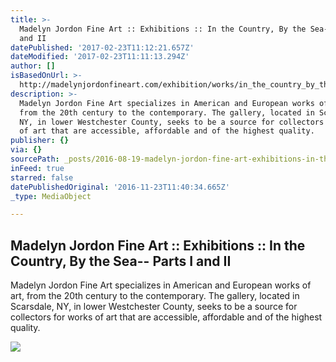 ```yaml
---
title: >-
  Madelyn Jordon Fine Art :: Exhibitions :: In the Country, By the Sea-- Parts I
  and II
datePublished: '2017-02-23T11:12:21.657Z'
dateModified: '2017-02-23T11:11:13.294Z'
author: []
isBasedOnUrl: >-
  http://madelynjordonfineart.com/exhibition/works/in_the_country_by_the_sea--_parts_i_and_ii_1/5
description: >-
  Madelyn Jordon Fine Art specializes in American and European works of art,
  from the 20th century to the contemporary. The gallery, located in Scarsdale,
  NY, in lower Westchester County, seeks to be a source for collectors for works
  of art that are accessible, affordable and of the highest quality.
publisher: {}
via: {}
sourcePath: _posts/2016-08-19-madelyn-jordon-fine-art-exhibitions-in-the-country-by.md
inFeed: true
starred: false
datePublishedOriginal: '2016-11-23T11:40:34.665Z'
_type: MediaObject

---
```

<article style=""><h1>Madelyn Jordon Fine Art :: Exhibitions :: In the Country, By the Sea-- Parts I and II</h1><p>Madelyn Jordon Fine Art specializes in American and European works of art, from the 20th century to the contemporary. The gallery, located in Scarsdale, NY, in lower Westchester County, seeks to be a source for collectors for works of art that are accessible, affordable and of the highest quality.</p><img src="http://madelynjordonfineart.com/pics/work/thumb/488a9aed-f694-4bdc-9394-4eb6e06d415f.jpg" /></article>